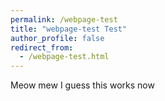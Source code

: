 ```yaml
---
permalink: /webpage-test
title: "webpage-test Test"
author_profile: false
redirect_from: 
  - /webpage-test.html
---
```


Meow mew I guess this works now